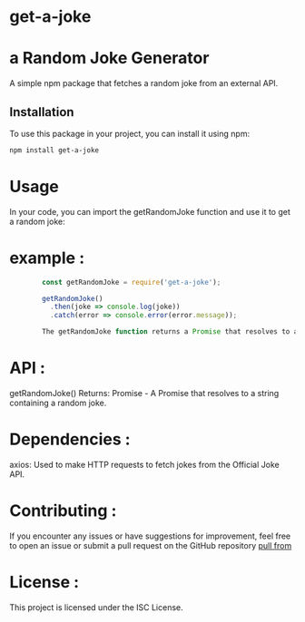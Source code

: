 # get-a-joke

# a Random Joke Generator

A simple npm package that fetches a random joke from an external API.

## Installation

To use this package in your project, you can install it using npm:

```bash
npm install get-a-joke
```

# Usage

In your code, you can import the getRandomJoke function and use it to get a random joke:

# example :

```js
        const getRandomJoke = require('get-a-joke');

        getRandomJoke()
          .then(joke => console.log(joke))
          .catch(error => console.error(error.message));

        The getRandomJoke function returns a Promise that resolves to a string containing a random joke. If an error occurs, the Promise is rejected with an error message.
```

# API :

getRandomJoke()
Returns: Promise<string> - A Promise that resolves to a string containing a random joke.

# Dependencies :

axios: Used to make HTTP requests to fetch jokes from the Official Joke API.

# Contributing :

If you encounter any issues or have suggestions for improvement, feel free to open an issue or submit a pull request on the GitHub repository [pull from](https://github.com/manikerisaurabh/get-a-joke)

# License :

This project is licensed under the ISC License.
